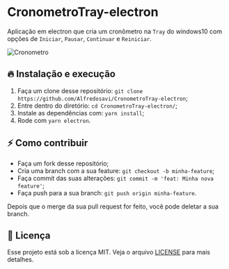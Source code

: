 # CronometroTray-electron

Aplicação em electron que cria um cronômetro na ```Tray``` do windows10 com opções de ```Iniciar```, ```Pausar```, ```Continuar``` e ```Reiniciar```.

![Cronometro](https://i.imgur.com/561mquZ.png)


## 🔥 Instalação e execução
  1. Faça um clone desse repositório: ```git clone https://github.com/Alfredosavi/CronometroTray-electron```;
  2. Entre dentro do diretório: ```cd CronometroTray-electron/```;
  3. Instale as dependências com: ```yarn install```;
  4. Rode com ```yarn electron```.
  

## ⚡️ Como contribuir

- Faça um fork desse repositório;
- Cria uma branch com a sua feature: `git checkout -b minha-feature`;
- Faça commit das suas alterações: `git commit -m 'feat: Minha nova feature'`;
- Faça push para a sua branch: `git push origin minha-feature`.

Depois que o merge da sua pull request for feito, você pode deletar a sua branch.


## :memo: Licença

Esse projeto está sob a licença MIT. Veja o arquivo [LICENSE](LICENSE) para mais detalhes.
